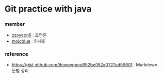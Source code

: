 # Git practice with java

### member
 - [zzoyeon9](https://github.com/zzoyeon9/) : 조연준
 - [mojoblue](https://github.com/mojoblue)  : 이세희

### reference
 - https://gist.github.com/ihoneymon/652be052a0727ad59601 : Markdown 문법 정리
